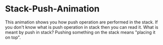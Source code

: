 # Stack-Push-Animation
This animation shows you how push operation are performed in the stack.  If you don't know what is push operation in stack then you can read it.  What is meant by push in stack? Pushing something on the stack means "placing it on top".
